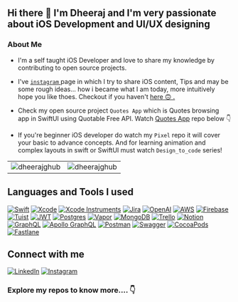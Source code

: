 ## Hi there 👋  I'm Dheeraj and I'm very passionate about iOS Development and UI/UX designing 

<!-- 
<p align="left"> <img src="https://komarev.com/ghpvc/?username=dheerajghub&label=Profile%20views&color=0e75b6&style=flat" alt="dheerajghub" /> </p>
-->

### About Me 

- I'm a self taught iOS Developer and love to share my knowledge by contributing to open source projects.

- I've <a href="https://www.instagram.com/dheeraj.iosdev"> `` instagram `` </a> page in which I try to share iOS content, Tips and may be some rough ideas... how i became what I am today, more intuitively hope you like thoes. Checkout if you haven't <a href="https://www.instagram.com/dheeraj.iosdev"> here 🙃 .</a>

- Check my open source project `` Quotes App `` which is Quotes browsing app in SwiftUI using Quotable Free API. Watch <a href="https://github.com/dheerajghub/Quotes-App">Quotes App</a> repo below 👇

- If you're beginner iOS developer do watch my `Pixel` repo it will cover your basic to advance concepts. And for learning animation and complex layouts in swift or SwiftUI must watch `Design_to_code` series! 


<table cellspacing="0" cellpadding="0" style="border:none;">
  <tr>
    <td>
      <img align="center" src="https://github-readme-stats.vercel.app/api?username=dheerajghub&show_icons=true&locale=en" alt="dheerajghub" />
    </td>
    <td>
      <img align="center" src="https://github-readme-streak-stats.herokuapp.com/?user=dheerajghub&" alt="dheerajghub" />
    </td>
   </tr>
</table>

<!-- <p align="center">
  <img src="https://activity-graph.herokuapp.com/graph?username=dheerajghub&theme=react-dark&bg_color=003140&hide_border=true" width="100%"/>
  <img src="https://github-profile-trophy.vercel.app/?username=dheerajghub&theme=flat&column=7&margin-w=10" alt="logo" height="160" />
</p> -->

## Languages and Tools I used

[![Swift](https://img.shields.io/badge/Swift-FA7343?style=for-the-badge&logo=swift&logoColor=white)](https://developer.apple.com/swift/)
[![Xcode](https://img.shields.io/badge/Xcode-1575F9?style=for-the-badge&logo=xcode&logoColor=white)](https://developer.apple.com/xcode/)
[![Xcode Instruments](https://img.shields.io/badge/Xcode_Instruments-1575F9?style=for-the-badge&logo=xcode&logoColor=white)](https://developer.apple.com/xcode/features/instruments/)
[![Jira](https://img.shields.io/badge/Jira-0052CC?style=for-the-badge&logo=jira&logoColor=white)](https://www.atlassian.com/software/jira)
[![OpenAI](https://img.shields.io/badge/OpenAI-412991?style=for-the-badge&logo=openai&logoColor=white)](https://www.openai.com/)
[![AWS](https://img.shields.io/badge/AWS-232F3E?style=for-the-badge&logo=amazon-aws&logoColor=white)](https://aws.amazon.com/)
[![Firebase](https://img.shields.io/badge/Firebase-FFCA28?style=for-the-badge&logo=firebase&logoColor=white)](https://firebase.google.com/)
[![Tuist](https://img.shields.io/badge/Tuist-4E4E4E?style=for-the-badge&logo=tuist&logoColor=white)](https://tuist.io/)
[![JWT](https://img.shields.io/badge/JWT-000000?style=for-the-badge&logo=JSON-web-tokens&logoColor=white)](https://jwt.io/)
[![Postgres](https://img.shields.io/badge/Postgres-336791?style=for-the-badge&logo=postgresql&logoColor=white)](https://www.postgresql.org/)
[![Vapor](https://img.shields.io/badge/Vapor-0A84FF?style=for-the-badge&logo=vapor&logoColor=white)](https://vapor.codes/)
[![MongoDB](https://img.shields.io/badge/MongoDB-47A248?style=for-the-badge&logo=mongodb&logoColor=white)](https://www.mongodb.com/)
[![Trello](https://img.shields.io/badge/Trello-0052CC?style=for-the-badge&logo=trello&logoColor=white)](https://trello.com/)
[![Notion](https://img.shields.io/badge/Notion-000000?style=for-the-badge&logo=notion&logoColor=white)](https://www.notion.so/)
[![GraphQL](https://img.shields.io/badge/GraphQL-E10098?style=for-the-badge&logo=graphql&logoColor=white)](https://graphql.org/)
[![Apollo GraphQL](https://img.shields.io/badge/Apollo_GraphQL-311C87?style=for-the-badge&logo=apollographql&logoColor=white)](https://www.apollographql.com/)
[![Postman](https://img.shields.io/badge/Postman-FF6C37?style=for-the-badge&logo=postman&logoColor=white)](https://www.postman.com/)
[![Swagger](https://img.shields.io/badge/Swagger-85EA2D?style=for-the-badge&logo=swagger&logoColor=black)](https://swagger.io/)
[![CocoaPods](https://img.shields.io/badge/CocoaPods-EE3322?style=for-the-badge&logo=cocoapods&logoColor=white)](https://cocoapods.org/)
[![Fastlane](https://img.shields.io/badge/Fastlane-00F200?style=for-the-badge&logo=fastlane&logoColor=white)](https://fastlane.tools/)

  
## Connect with me
[![LinkedIn](https://img.shields.io/badge/linkedin-%230077B5.svg?style=for-the-badge&logo=linkedin&logoColor=white)](https://linkedin.com/in/dheerajin) [![Instagram](https://img.shields.io/badge/Instagram-%23E4405F.svg?style=for-the-badge&logo=Instagram&logoColor=white)](https://instagram.com/dheeraj.iosdev) 

<!-- <p align="left">
<a href="https://linkedin.com/in/dheerajin" target="blank"><img align="center" src="https://raw.githubusercontent.com/rahuldkjain/github-profile-readme-generator/master/src/images/icons/Social/linked-in-alt.svg" alt="dheerajin" height="30" width="40" /></a>
<a href="https://instagram.com/dheeraj.iosdev" target="blank"><img align="center" src="https://raw.githubusercontent.com/rahuldkjain/github-profile-readme-generator/master/src/images/icons/Social/instagram.svg" alt="dheeraj.iosdev" height="30" width="40" /></a>
</p> -->

### Explore my repos to know more.... 👇
